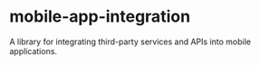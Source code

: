# mobile-app-integration
A library for integrating third-party services and APIs into mobile applications.
